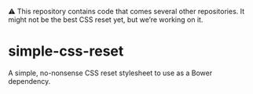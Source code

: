 :warning: This repository contains code that comes several other repositories. It might not be the best CSS reset yet, but we’re working on it.

simple-css-reset
================

A simple, no-nonsense CSS reset stylesheet to use as a Bower dependency.
